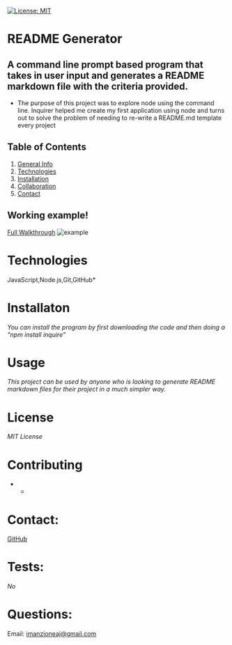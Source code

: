 
[![License: MIT](https://img.shields.io/badge/License-MIT-yellow.svg)](https://opensource.org/licenses/MIT)
# README Generator

## A command line prompt based program that takes in user input and generates a README markdown file with the criteria provided.
- The purpose of this project was to explore node using the command line. Inquirer helped me create my first application using node and turns out to solve the problem of needing to re-write a README.md template every project

## Table of Contents
1. [General Info](#general)
2. [Technologies](#technologies)
3. [Installation](#installation)
4. [Collaboration](#contributing)
5. [Contact](#contact) 

## Working example!

[Full Walkthrough](https://www.youtube.com/watch?v=KFUMAhR1H-Q)
![example](assets/images/README_Generator_Example.gif)

# Technologies
JavaScript,Node.js,Git,GitHub*

# Installaton
*You can install the program by first downloading the code and then doing a "npm install  inquire"*

# Usage
*This project can be used by anyone who is looking to generate README markdown files for their project in a much simpler way.*

# License
*MIT License*

# Contributing
* *

# Contact: 
[GitHub](https://github.com/Ajmanzione)

# Tests:
*No*

# Questions:
Email: imanzioneaj@gmail.com
